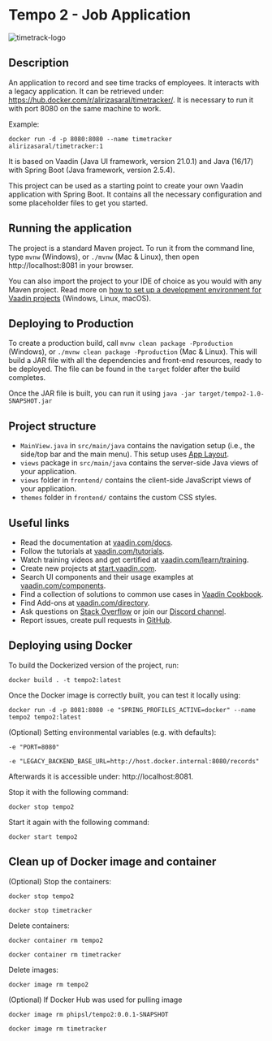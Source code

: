 # Tempo 2 - Job Application

![timetrack-logo](https://user-images.githubusercontent.com/19223435/134476394-871b5b00-227c-45da-b40c-367e67c19932.png)

## Description

An application to record and see time tracks of employees. It interacts with a legacy application. It can be retrieved under: https://hub.docker.com/r/alirizasaral/timetracker/.
It is necessary to run it with port 8080 on the same machine to work.

Example:
```
docker run -d -p 8080:8080 --name timetracker alirizasaral/timetracker:1
```

It is based on Vaadin (Java UI framework, version 21.0.1) and Java (16/17) with Spring Boot (Java framework, version 2.5.4).

This project can be used as a starting point to create your own Vaadin application with Spring Boot.
It contains all the necessary configuration and some placeholder files to get you started.

## Running the application

The project is a standard Maven project. To run it from the command line,
type `mvnw` (Windows), or `./mvnw` (Mac & Linux), then open
http://localhost:8081 in your browser.

You can also import the project to your IDE of choice as you would with any
Maven project. Read more on [how to set up a development environment for
Vaadin projects](https://vaadin.com/docs/latest/guide/install) (Windows, Linux, macOS).

## Deploying to Production

To create a production build, call `mvnw clean package -Pproduction` (Windows),
or `./mvnw clean package -Pproduction` (Mac & Linux).
This will build a JAR file with all the dependencies and front-end resources,
ready to be deployed. The file can be found in the `target` folder after the build completes.

Once the JAR file is built, you can run it using
`java -jar target/tempo2-1.0-SNAPSHOT.jar`

## Project structure

- `MainView.java` in `src/main/java` contains the navigation setup (i.e., the
  side/top bar and the main menu). This setup uses
  [App Layout](https://vaadin.com/components/vaadin-app-layout).
- `views` package in `src/main/java` contains the server-side Java views of your application.
- `views` folder in `frontend/` contains the client-side JavaScript views of your application.
- `themes` folder in `frontend/` contains the custom CSS styles.

## Useful links

- Read the documentation at [vaadin.com/docs](https://vaadin.com/docs).
- Follow the tutorials at [vaadin.com/tutorials](https://vaadin.com/tutorials).
- Watch training videos and get certified at [vaadin.com/learn/training](https://vaadin.com/learn/training).
- Create new projects at [start.vaadin.com](https://start.vaadin.com/).
- Search UI components and their usage examples at [vaadin.com/components](https://vaadin.com/components).
- Find a collection of solutions to common use cases in [Vaadin Cookbook](https://cookbook.vaadin.com/).
- Find Add-ons at [vaadin.com/directory](https://vaadin.com/directory).
- Ask questions on [Stack Overflow](https://stackoverflow.com/questions/tagged/vaadin) or join our [Discord channel](https://discord.gg/MYFq5RTbBn).
- Report issues, create pull requests in [GitHub](https://github.com/vaadin/platform).


## Deploying using Docker

To build the Dockerized version of the project, run:

```
docker build . -t tempo2:latest
```

Once the Docker image is correctly built, you can test it locally using:

```
docker run -d -p 8081:8080 -e "SPRING_PROFILES_ACTIVE=docker" --name tempo2 tempo2:latest
```

(Optional) Setting environmental variables (e.g. with defaults):
```
-e "PORT=8080"
```

```
-e "LEGACY_BACKEND_BASE_URL=http://host.docker.internal:8080/records"
```

Afterwards it is accessible under: http://localhost:8081.

Stop it with the following command:

```
docker stop tempo2
```

Start it again with the following command:

```
docker start tempo2
```

## Clean up of Docker image and container

(Optional) Stop the containers:

```
docker stop tempo2
```

```
docker stop timetracker
```

Delete containers:

```
docker container rm tempo2
```

```
docker container rm timetracker
```

Delete images:

```
docker image rm tempo2
```

(Optional) If Docker Hub was used for pulling image
```
docker image rm phipsl/tempo2:0.0.1-SNAPSHOT
```

```
docker image rm timetracker
```
